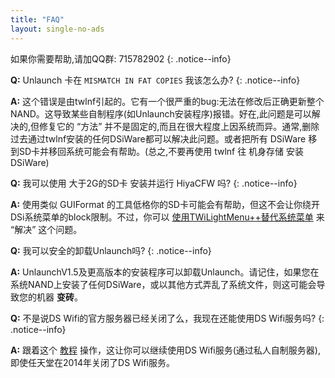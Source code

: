 ```yaml
---
title: "FAQ"
layout: single-no-ads
---
```


如果你需要帮助,请加QQ群: 715782902
{: .notice--info}

<a name="faq_fatmismatch" />**Q:** Unlaunch 卡在 `MISMATCH IN FAT COPIES` 我该怎么办?
{: .notice--info}

**A:** 这个错误是由twlnf引起的。它有一个很严重的bug:无法在修改后正确更新整个NAND。这导致某些自制程序(如Unlaunch安装程序)报错。好在,此问题是可以解决的,但修复它的 “方法” 并不是固定的,而且在很大程度上因系统而异。通常,删除过去通过twlnf安装的任何DSiWare都可以解决此问题。或者把所有 DSiWare 移到SD卡并移回系统可能会有帮助。(总之,不要再使用 twlnf 往 机身存储 安装 DSiWare)

<a name="faq_2gbsd" />**Q:** 我可以使用 大于2G的SD卡 安装并运行 HiyaCFW 吗?
{: .notice--info}

**A:** 使用类似 GUIFormat 的工具低格你的SD卡可能会有帮助，但这不会让你绕开DSi系统菜单的block限制。不过，你可以 [使用TWiLightMenu++替代系统菜单](installing-twilight-menu++) 来 “解决” 这个问题。

<a name="faq_uninstall" />**Q:** 我可以安全的卸载Unlaunch吗?
{: .notice--info}

**A:** UnlaunchV1.5及更高版本的安装程序可以卸载Unlaunch。请记住，如果您在系统NAND上安装了任何DSiWare，或以其他方式弄乱了系统文件，则这可能会导致您的机器 **变砖**。

<a name="faq_wifi" />**Q:** 不是说DS Wifi的官方服务器已经关闭了么，我现在还能使用DS Wifi服务吗?
{: .notice--info}

**A:** 跟着这个 [教程](https://gist.github.com/jaames/5e1c0fcea96a3e47f888526d28531720) 操作，这让你可以继续使用DS Wifi服务(通过私人自制服务器),即使任天堂在2014年关闭了DS Wifi服务。
